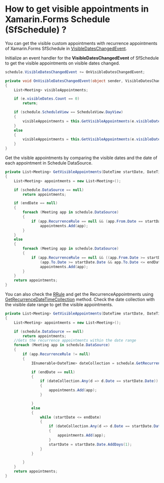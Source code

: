 # How to get visible appointments in Xamarin.Forms Schedule (SfSchedule) ?

You can get the visible custom appointments with recurrence appointments of Xamarin.Forms SfSchedule in [VisibleDatesChangedEvent](https://help.syncfusion.com/cr/cref_files/xamarin/Syncfusion.SfSchedule.XForms~Syncfusion.SfSchedule.XForms.SfSchedule~VisibleDatesChangedEvent_EV.html).

Initialize an event handler for the **VisibleDatesChangedEvent** of SfSchedule to get the visible appointments on visible dates changed.
``` c#
schedule.VisibleDatesChangedEvent += OnVisibleDatesChangedEvent;

private void OnVisibleDatesChangedEvent(object sender, VisibleDatesChangedEventArgs e)
{
    List<Meeting> visibleAppointments;

    if (e.visibleDates.Count == 0)
        return;

    if (schedule.ScheduleView == ScheduleView.DayView)
    {
        visibleAppointments = this.GetVisibleAppointments(e.visibleDates.FirstOrDefault());
    }
    else
    {
        visibleAppointments = this.GetVisibleAppointments(e.visibleDates.First(), e.visibleDates.Last());
    }
}
```
Get the visible appointments by comparing the visible dates and the date of each appointment in Schedule DataSource. 
``` c#
private List<Meeting> GetVisibleAppointments(DateTime startDate, DateTime? endDate = null)
{
    List<Meeting> appointments = new List<Meeting>();

    if (schedule.DataSource == null)
        return appointments;

    if (endDate == null)
    {
        foreach (Meeting app in schedule.DataSource)
        {
            if (app.RecurrenceRule == null && (app.From.Date == startDate.Date || app.To.Date == startDate.Date))
                appointments.Add(app);
        }
    }
    else
    {
        foreach (Meeting app in schedule.DataSource)
        {
            if (app.RecurrenceRule == null && ((app.From.Date >= startDate.Date && app.From.Date <= endDate.Value.Date) ||
                (app.To.Date >= startDate.Date && app.To.Date <= endDate.Value.Date)))
                appointments.Add(app);
        }
    }
    return appointments;
}
```
You can also check the [RRule](https://help.syncfusion.com/cr/cref_files/xamarin/Syncfusion.SfSchedule.XForms~Syncfusion.SfSchedule.XForms.RecurrenceProperties~RecurrenceRule.html) and get the RecurrenceAppointments using [GetRecurrenceDateTimeCollection](https://help.syncfusion.com/cr/cref_files/xamarin/Syncfusion.SfSchedule.XForms~Syncfusion.SfSchedule.XForms.SfSchedule~GetRecurrenceDateTimeCollection.html) method. Check the date collection with the visible date range to get the visible appointments.
``` c#
private List<Meeting> GetVisibleAppointments(DateTime startDate, DateTime? endDate = null)
{
    List<Meeting> appointments = new List<Meeting>();

    if (schedule.DataSource == null)
        return appointments;
    //Gets the recurrence appointments within the date range
    foreach (Meeting app in schedule.DataSource)
    {
        if (app.RecurrenceRule != null)
        {
            IEnumerable<DateTime> dateCollection = schedule.GetRecurrenceDateTimeCollection(app.RecurrenceRule, app.From);

            if (endDate == null)
            {
                if (dateCollection.Any(d => d.Date == startDate.Date))
                {
                    appointments.Add(app);
                }

            }
            else
            {
                while (startDate <= endDate)
                {
                    if (dateCollection.Any(d => d.Date == startDate.Date))
                    {
                        appointments.Add(app);
                    }
                    startDate = startDate.Date.AddDays(1);
                }
            }

        }
    }
    return appointments;
}
```
